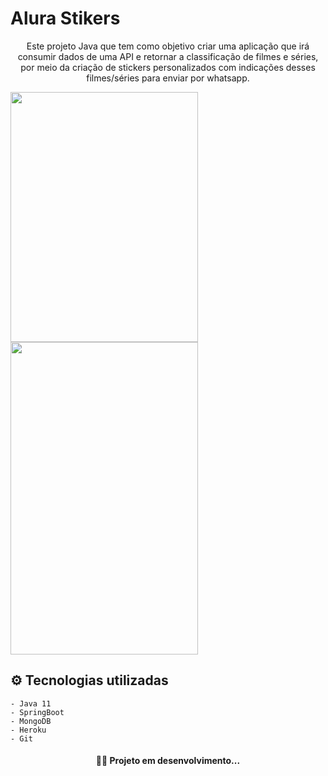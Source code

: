 <h1> Alura Stikers </h1>

<p align="center">Este projeto Java que tem como objetivo criar uma aplicação que irá consumir dados de uma API e retornar a classificação de filmes e séries, por meio da criação de stickers personalizados com indicações desses filmes/séries para enviar por whatsapp.</p>

<img src="https://user-images.githubusercontent.com/72501636/183801642-d9b59609-8ab9-4057-824e-18ee04f6ca5f.png" width="300" height="400">

<img src="https://user-images.githubusercontent.com/72501636/183805078-e5c8481f-5cf2-41d2-944e-2bb05609d862.png" width="300" height="500">

## ⚙️ Tecnologias utilizadas 
    - Java 11
    - SpringBoot
    - MongoDB
    - Heroku
    - Git

<h4 align="center">
  👨‍💻 Projeto em desenvolvimento...
</h4>
